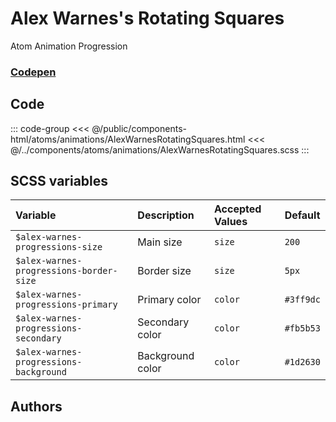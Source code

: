 # Alex Warnes's Rotating Squares
<Badge type="tip">Atom</Badge> <Badge type="info">Animation</Badge> <Badge type="info">Progression</Badge>
### [Codepen](https://codepen.io/AlexWarnes/pen/jXYYKL)

## Code

<div class="dev-section">
    <!--@include: ../../public/components-html/atoms/animations/AlexWarnesRotatingSquares.html -->
</div>

::: code-group
<<< @/public/components-html/atoms/animations/AlexWarnesRotatingSquares.html
<<< @/../components/atoms/animations/AlexWarnesRotatingSquares.scss
:::

## SCSS variables

| Variable                               | Description      | Accepted Values | Default   |
|:---------------------------------------|:-----------------|:----------------|:----------|
| `$alex-warnes-progressions-size`        | Main size        | `size`          | `200`     |
| `$alex-warnes-progressions-border-size` | Border size      | `size`          | `5px`     |
| `$alex-warnes-progressions-primary`     | Primary color    | `color`         | `#3ff9dc` |
| `$alex-warnes-progressions-secondary`   | Secondary color  | `color`         | `#fb5b53` |
| `$alex-warnes-progressions-background`  | Background color | `color`         | `#1d2630` |


## Authors

<VPTeamMembers size="small" :members="Authors" />

<style lang="scss">
@import "../../theme.scss";

$alex-warnes-progressions-primary: $primary-color;
$alex-warnes-progressions-secondary: $secondary-color;
$alex-warnes-progressions-background: $background-color;

@import "components/atoms/animations/AlexWarnesRotatingSquares.scss";
</style>

<script setup>
import { VPTeamMembers } from 'vitepress/theme';

const Authors = [
  {
    avatar: 'https://placekitten.com/100/100',
    name: 'Alex Warnes',
    title: 'Creator',
    links: [
      { 
        icon: 'github', 
        link: '#'
      },
      { 
        icon: 'slack', 
        link: 'https://alexwarnes.com/'
      },
      { 
        icon: 'slack',
        link: 'https://codepen.io/AlexWarnes'
      },
    ]
  }
];
</script>